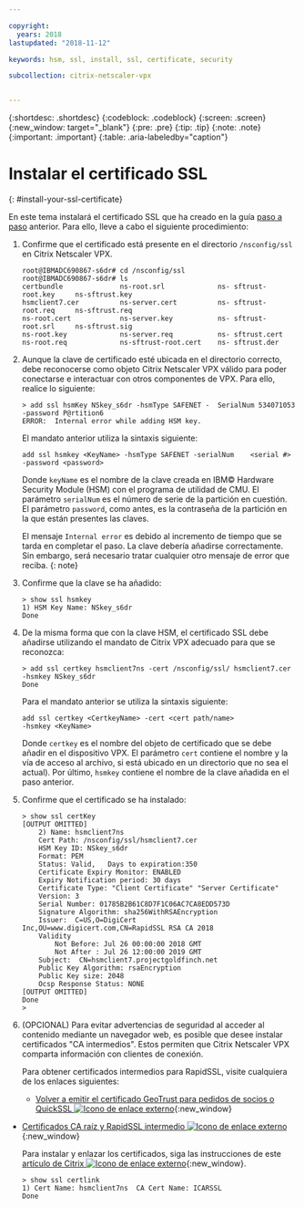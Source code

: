 ```yaml
---

copyright:
  years: 2018
lastupdated: "2018-11-12"

keywords: hsm, ssl, install, ssl, certificate, security

subcollection: citrix-netscaler-vpx


---
```


{:shortdesc: .shortdesc}
{:codeblock: .codeblock}
{:screen: .screen}
{:new_window: target="_blank"}
{:pre: .pre}
{:tip: .tip}
{:note: .note}
{:important: .important}
{:table: .aria-labeledby="caption"}

# Instalar el certificado SSL
{: #install-your-ssl-certificate}

En este tema instalará el certificado SSL que ha creado en la guía [paso a paso](/docs/infrastructure/citrix-netscaler-vpx?topic=citrix-netscaler-vpx-deploying-and-configuring-the-ibm-hardware-security-module-hsm-with-citrix-netscaler-vpx) anterior. Para ello, lleve a cabo el siguiente procedimiento:

1.	Confirme que el certificado está presente en el directorio `/nsconfig/ssl` en Citrix Netscaler VPX.

	```
	root@IBMADC690867-s6dr# cd /nsconfig/ssl
	root@IBMADC690867-s6dr# ls
	certbundle              ns-root.srl             ns-	sftrust-root.key     ns-sftrust.key
	hsmclient7.cer          ns-server.cert          ns-	sftrust-root.req     ns-sftrust.req
	ns-root.cert            ns-server.key           ns-	sftrust-root.srl     ns-sftrust.sig
	ns-root.key             ns-server.req           ns-	sftrust.cert
	ns-root.req             ns-sftrust-root.cert    ns-	sftrust.der
	```

2.	Aunque la clave de certificado esté ubicada en el directorio correcto, debe reconocerse como objeto Citrix Netscaler VPX válido para poder conectarse e interactuar con otros componentes de VPX. Para ello, realice lo siguiente:

	```
	> add ssl hsmKey NSkey_s6dr -hsmType SAFENET -	SerialNum 534071053 -password P@rtition6
	ERROR:  Internal error while adding HSM key.
	```

	El mandato anterior utiliza la sintaxis siguiente:

	```
	add ssl hsmkey <KeyName> -hsmType SAFENET -serialNum 	<serial #> -password <password>
	```

	Donde `keyName` es el nombre de la clave creada en IBM© Hardware Security Module (HSM) con el programa de utilidad de CMU. El parámetro `serialNum` es el número de serie de la partición en cuestión. El parámetro `password`, como antes, es la contraseña de la partición en la que están presentes las claves.

	El mensaje `Internal error` es debido al incremento de tiempo que se tarda en completar el paso. La clave debería añadirse correctamente. Sin embargo, será necesario tratar cualquier otro mensaje de error que reciba.
  {: note}

3.	Confirme que la clave se ha añadido:

	```
	> show ssl hsmkey
	1) HSM Key Name: NSkey_s6dr
 	Done
	```

4.	De la misma forma que con la clave HSM, el certificado SSL debe añadirse utilizando el mandato de Citrix VPX adecuado para que se reconozca:

	```
	> add ssl certkey hsmclient7ns -cert /nsconfig/ssl/	hsmclient7.cer -hsmkey NSkey_s6dr
	Done
	```

	Para el mandato anterior se utiliza la sintaxis siguiente:

	```
	add ssl certkey <CertkeyName> -cert <cert path/name>
	-hsmkey <KeyName>
	```

	Donde `certkey` es el nombre del objeto de certificado que se debe añadir en el dispositivo VPX. El parámetro `cert` contiene el nombre y la vía de acceso al archivo, si está ubicado en un directorio que no sea el actual). Por último, `hsmkey` contiene el nombre de la clave añadida en el paso anterior.

5.	Confirme que el certificado se ha instalado:

	```
	> show ssl certKey
	[OUTPUT OMITTED]
		2) Name: hsmclient7ns
		Cert Path: /nsconfig/ssl/hsmclient7.cer
		HSM Key ID: NSkey_s6dr
		Format: PEM
		Status: Valid,   Days to expiration:350
		Certificate Expiry Monitor: ENABLED
		Expiry Notification period: 30 days
		Certificate Type: "Client Certificate" "Server Certificate"
		Version: 3
		Serial Number: 01785B2B61C8D7F1C06AC7CA8EDD573D
		Signature Algorithm: sha256WithRSAEncryption
		Issuer:  C=US,O=DigiCert
	Inc,OU=www.digicert.com,CN=RapidSSL RSA CA 2018
		Validity
			Not Before: Jul 26 00:00:00 2018 GMT
			Not After : Jul 26 12:00:00 2019 GMT
		Subject:  CN=hsmclient7.projectgoldfinch.net
		Public Key Algorithm: rsaEncryption
		Public Key size: 2048
		Ocsp Response Status: NONE
	[OUTPUT OMITTED]
	Done
	>
	```

6.	(OPCIONAL) Para evitar advertencias de seguridad al acceder al contenido mediante un navegador web, es posible que desee instalar certificados "CA intermedios". Estos permiten que Citrix Netscaler VPX comparta información con clientes de conexión.

	Para obtener certificados intermedios para RapidSSL, visite cualquiera de los enlaces siguientes:

	* [Volver a emitir el certificado GeoTrust para pedidos de socios o QuickSSL ![Icono de enlace externo](../../icons/launch-glyph.svg "Icono de enlace externo")](https://knowledge.digicert.com/solution/SO5989.html){:new_window}
  * [Certificados CA raíz y RapidSSL intermedio ![Icono de enlace externo](../../icons/launch-glyph.svg "Icono de enlace externo")](https://knowledge.digicert.com/generalinformation/INFO1548.html#links){:new_window}

	Para instalar y enlazar los certificados, siga las instrucciones de este [artículo de Citrix ![Icono de enlace externo](../../icons/launch-glyph.svg "Icono de enlace externo")](https://support.citrix.com/article/CTX114146){:new_window}.

	```
	> show ssl certlink
	1) Cert Name: hsmclient7ns  CA Cert Name: ICARSSL
	Done
	```
